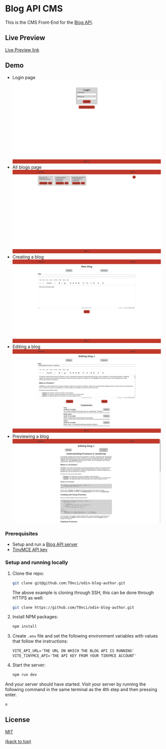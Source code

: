# Blog API CMS

This is the CMS Front-End for the [Blog API](https://github.com/T0nci/odin-blog-api).

## Live Preview

[Live Preview link](https://odin-blog-author.vercel.app/)

## Demo

- Login page ![login page](./readme_assets/image-1.png)
- All blogs page ![all blogs page](./readme_assets/image-2.png)
- Creating a blog ![creating blog page](./readme_assets/image-3.png)
- Editing a blog ![editing blog page](./readme_assets/image-4.png)
- Previewing a blog ![previewing blog](./readme_assets/image-5.png)

### Prerequisites

- Setup and run a [Blog API server](https://github.com/T0nci/odin-blog-api?tab=readme-ov-file#installation)
- [TinyMCE API key](https://www.tiny.cloud/auth/login/?redirect_to=%2Fmy-account%2Fintegrate%2F)

### Setup and running locally

1. Clone the repo:
   ```bash
   git clone git@github.com:T0nci/odin-blog-author.git
   ```
   The above example is cloning through SSH, this can be done through HTTPS as well:
   ```bash
   git clone https://github.com/T0nci/odin-blog-author.git
   ```
2. Install NPM packages:
   ```bash
   npm install
   ```
3. Create `.env` file and set the following environment variables with values that follow the instructions:
   ```dotenv
   VITE_API_URL='THE URL ON WHICH THE BLOG API IS RUNNING'
   VITE_TINYMCE_API='THE API KEY FROM YOUR TINYMCE ACCOUNT'
   ```
4. Start the server:
   ```bash
   npm run dev
   ```

And your server should have started. Visit your server by running the following command in the same terminal as the 4th step and then pressing enter.

```bash
o
```

## License

[MIT](LICENSE)

[(back to top)](#blog-api-cms)
